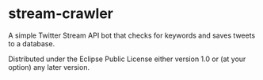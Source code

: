 # stream-crawler

A simple Twitter Stream API bot that checks for keywords and saves tweets to a database.

Distributed under the Eclipse Public License either version 1.0 or (at
your option) any later version.

